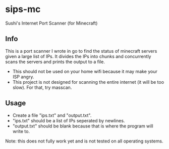# sips-mc
Sushi's Internet Port Scanner (for Minecraft)

## Info
This is a port scanner I wrote in go to find the status of minecraft servers given a large list of IPs. 
It divides the IPs into chunks and concurrently scans the servers and prints the output to a file.
- This should not be used on your home wifi because it may make your ISP angry.
- This project is not designed for scanning the entire internet (it will be too slow). For that, try masscan.

## Usage
- Create a file "ips.txt" and "output.txt".
- "ips.txt" should be a list of IPs seperated by newlines.
- "output.txt" should be blank because that is where the program will write to.

Note: this does not fully work yet and is not tested on all operating systems.
